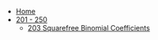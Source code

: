 - [Home](/)
- [201 - 250](/201-250/)
  - [203 Squarefree Binomial Coefficients](/201-250/203-Squarefree-Binomial-Coefficients.md)
